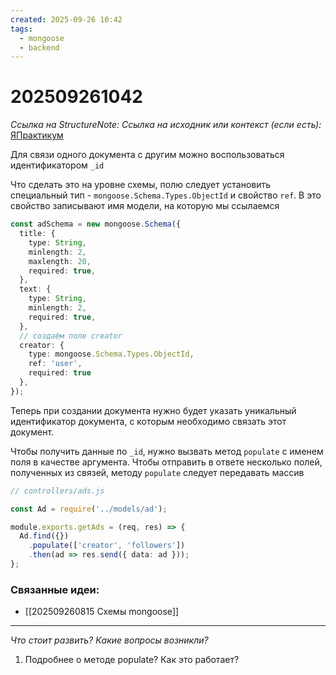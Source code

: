 ```yaml
---
created: 2025-09-26 10:42
tags:
  - mongoose
  - backend
---
```

# 202509261042
*Ссылка на StructureNote:* 
*Ссылка на исходник или контекст (если есть):* [ЯПрактикум](https://practicum.yandex.ru/learn/backend-nodejs/courses/16b47298-e20d-4fde-9619-1ab305039a00/sprints/564238/topics/a4928f0d-5f69-4053-bea3-fa90d3a2a89f/lessons/b0497b25-0394-458a-b883-a4607bbfaa3c/)

Для связи одного документа с другим можно воспользоваться идентификатором `_id`

Что сделать это на уровне схемы, полю следует установить специальный тип - `mongoose.Schema.Types.ObjectId` и свойство `ref`. В это свойство записывают имя модели, на которую мы ссылаемся
```ts
const adSchema = new mongoose.Schema({
  title: {
    type: String,
    minlength: 2,
    maxlength: 20,
    required: true,
  },
  text: {
    type: String,
    minlength: 2,
    required: true,
  },
  // создаём поле creator
  creator: {
    type: mongoose.Schema.Types.ObjectId,
    ref: 'user',
    required: true
  },
});
```
Теперь при создании документа нужно будет указать уникальный идентификатор документа, с которым необходимо связать этот документ.

Чтобы получить данные по `_id`, нужно вызвать метод `populate` с именем поля в качестве аргумента. Чтобы отправить в ответе несколько полей, полученных из связей, методу `populate` следует передавать массив
```ts
// controllers/ads.js

const Ad = require('../models/ad');

module.exports.getAds = (req, res) => {
  Ad.find({})
    .populate(['creator', 'followers'])
    .then(ad => res.send({ data: ad }));
};
```
### Связанные идеи:
* [[202509260815 Схемы mongoose]]
---

*Что стоит развить? Какие вопросы возникли?*
1) Подробнее о методе populate? Как это работает?